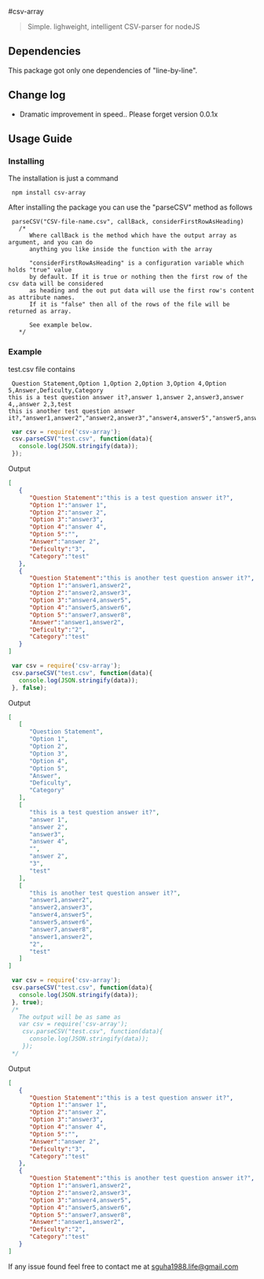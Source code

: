 #csv-array
> Simple. lighweight, intelligent CSV-parser for nodeJS

## Dependencies
This package got only one dependencies of "line-by-line".

## Change log
* Dramatic improvement in speed.. Please forget version 0.0.1x


## Usage Guide
### Installing

The installation is just a command

```
 npm install csv-array
```

After installing the package you can use the "parseCSV" method as follows
```
 parseCSV("CSV-file-name.csv", callBack, considerFirstRowAsHeading)
   /*
      Where callBack is the method which have the output array as argument, and you can do 
      anything you like inside the function with the array

      "considerFirstRowAsHeading" is a configuration variable which holds "true" value 
      by default. If it is true or nothing then the first row of the csv data will be considered 
      as heading and the out put data will use the first row's content as attribute names.
      If it is "false" then all of the rows of the file will be returned as array.

      See example below.
   */
```
### Example

test.csv file contains

```
 Question Statement,Option 1,Option 2,Option 3,Option 4,Option 5,Answer,Deficulty,Category
this is a test question answer it?,answer 1,answer 2,answer3,answer 4,,answer 2,3,test
this is another test question answer it?,"answer1,answer2","answer2,answer3","answer4,answer5","answer5,answer6","answer7,answer8","answer1,answer2",2,test
```
```javascript
 var csv = require('csv-array');
 csv.parseCSV("test.csv", function(data){
   console.log(JSON.stringify(data));
 });
``` 

Output
```json
[  
   {  
      "Question Statement":"this is a test question answer it?",
      "Option 1":"answer 1",
      "Option 2":"answer 2",
      "Option 3":"answer3",
      "Option 4":"answer 4",
      "Option 5":"",
      "Answer":"answer 2",
      "Deficulty":"3",
      "Category":"test"
   },
   {  
      "Question Statement":"this is another test question answer it?",
      "Option 1":"answer1,answer2",
      "Option 2":"answer2,answer3",
      "Option 3":"answer4,answer5",
      "Option 4":"answer5,answer6",
      "Option 5":"answer7,answer8",
      "Answer":"answer1,answer2",
      "Deficulty":"2",
      "Category":"test"
   }
]
```

```javascript
 var csv = require('csv-array');
 csv.parseCSV("test.csv", function(data){
   console.log(JSON.stringify(data));
 }, false);
```
Output
```json
[  
   [  
      "Question Statement",
      "Option 1",
      "Option 2",
      "Option 3",
      "Option 4",
      "Option 5",
      "Answer",
      "Deficulty",
      "Category"
   ],
   [  
      "this is a test question answer it?",
      "answer 1",
      "answer 2",
      "answer3",
      "answer 4",
      "",
      "answer 2",
      "3",
      "test"
   ],
   [  
      "this is another test question answer it?",
      "answer1,answer2",
      "answer2,answer3",
      "answer4,answer5",
      "answer5,answer6",
      "answer7,answer8",
      "answer1,answer2",
      "2",
      "test"
   ]
]
``` 

```javascript
 var csv = require('csv-array');
 csv.parseCSV("test.csv", function(data){
   console.log(JSON.stringify(data));
 }, true);
 /*
   The output will be as same as
   var csv = require('csv-array');
    csv.parseCSV("test.csv", function(data){
      console.log(JSON.stringify(data));
    });
 */
``` 
Output
```json
[  
   {  
      "Question Statement":"this is a test question answer it?",
      "Option 1":"answer 1",
      "Option 2":"answer 2",
      "Option 3":"answer3",
      "Option 4":"answer 4",
      "Option 5":"",
      "Answer":"answer 2",
      "Deficulty":"3",
      "Category":"test"
   },
   {  
      "Question Statement":"this is another test question answer it?",
      "Option 1":"answer1,answer2",
      "Option 2":"answer2,answer3",
      "Option 3":"answer4,answer5",
      "Option 4":"answer5,answer6",
      "Option 5":"answer7,answer8",
      "Answer":"answer1,answer2",
      "Deficulty":"2",
      "Category":"test"
   }
]
```
If any issue found feel free to contact me at sguha1988.life@gmail.com

